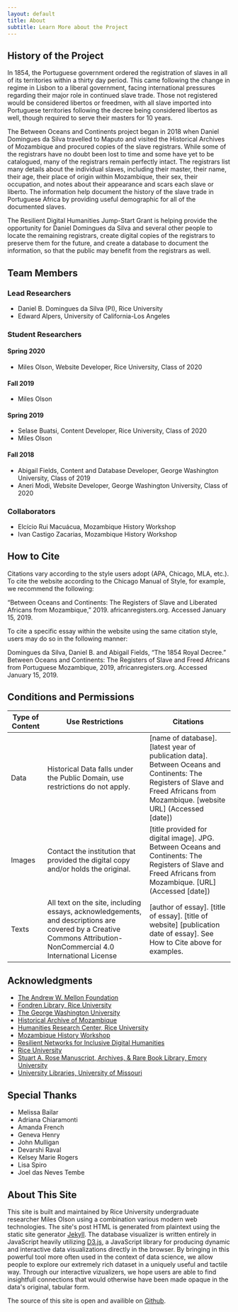 ```yaml
---
layout: default
title: About
subtitle: Learn More about the Project
---
```


## History of the Project
In 1854, the Portuguese government ordered the registration of slaves in all of its territories within a thirty day period. This came following the change in regime in Lisbon to a liberal government, facing international pressures regarding their major role in continued slave trade. Those not registered would be considered libertos or freedmen, with all slave imported into Portuguese territories following the decree being considered libertos as well, though required to serve their masters for 10 years.

The Between Oceans and Continents project began in 2018 when Daniel Domingues da Silva travelled to Maputo and visited the Historical Archives of Mozambique and procured copies of the slave registrars. While some of the registrars have no doubt been lost to time and some have yet to be catalogued, many of the registrars remain perfectly intact. The registrars list many details about the individual slaves, including their master, their name, their age, their place of origin within Mozambique, their sex, their occupation, and notes about their appearance and scars each slave or liberto. The information help document the history of the slave trade in Portuguese Africa by providing useful demographic for all of the documented slaves.

The Resilient Digital Humanities Jump-Start Grant is helping provide the opportunity for Daniel Domingues da Silva and several other people to locate the remaining registrars, create digital copies of the registrars to preserve them for the future, and create a database to document the information, so that the public may benefit from the registrars as well.

## Team Members
### Lead Researchers
- Daniel B. Domingues da Silva (PI), Rice University
- Edward Alpers, University of California-Los Angeles

### Student Researchers
#### Spring 2020
- Miles Olson, Website Developer, Rice University, Class of 2020

#### Fall 2019
- Miles Olson

#### Spring 2019
- Selase Buatsi, Content Developer, Rice University, Class of 2020
- Miles Olson

#### Fall 2018
- Abigail Fields, Content and Database Developer, George Washington University, Class of 2019
- Aneri Modi, Website Developer, George Washington University, Class of 2020

### Collaborators
- Elcício Rui Macuácua, Mozambique History Workshop
- Ivan Castigo Zacarias, Mozambique History Workshop

## How to Cite
Citations vary according to the style users adopt (APA, Chicago, MLA, etc.). To cite the website according to the Chicago Manual of Style, for example, we recommend the following:

“Between Oceans and Continents: The Registers of Slave and Liberated Africans from Mozambique,” 2019. africanregisters.org. Accessed January 15, 2019.

To cite a specific essay within the website using the same citation style, users may do so in the following manner:

Domingues da Silva, Daniel B. and Abigail Fields, “The 1854 Royal Decree.” Between Oceans and Continents: The Registers of Slave and Freed Africans from Portuguese Mozambique, 2019, africanregisters.org. Accessed January 15, 2019.

## Conditions and Permissions

| Type of Content | Use Restrictions | Citations |
| ------------- | ------------- | ----- |
| Data | Historical Data falls under the Public Domain, use restrictions do not apply. | [name of database]. [latest year of publication data]. Between Oceans and Continents: The Registers of Slave and Freed Africans from Mozambique. [website URL] (Accessed [date]) |
| Images | Contact the institution that provided the digital copy and/or holds the original. | [title provided for digital image]. JPG. Between Oceans and Continents: The Registers of Slave and Freed Africans from Mozambique. [URL] (Accessed [date]) |
| Texts | All text on the site, including essays, acknowledgements, and descriptions are covered by a Creative Commons Attribution-NonCommercial 4.0 International License | [author of essay]. [title of essay]. [title of website] [publication date of essay]. See How to Cite above for examples. |

## Acknowledgments
- [The Andrew W. Mellon Foundation](https://mellon.org/)
- [Fondren Library, Rice University](http://library.rice.edu/)
- [The George Washington University](https://www.gwu.edu/)
- [Historical Archive of Mozambique](http://www.ahm.uem.mz/novo/)
- [Humanities Research Center, Rice University](https://hrc.rice.edu/)
- [Mozambique History Workshop](https://www.ohmoz.com/index.php?lang=en)
- [Resilient Networks for Inclusive Digital Humanities](https://resilientdh.org/)
- [Rice University](https://www.rice.edu/)
- [Stuart A. Rose Manuscript, Archives, & Rare Book Library, Emory University](https://rose.library.emory.edu/)
- [University Libraries, University of Missouri](http://library.missouri.edu/about/)

## Special Thanks
- Melissa Bailar
- Adriana Chiaramonti
- Amanda French
- Geneva Henry
- John Mulligan
- Devarshi Raval
- Kelsey Marie Rogers
- Lisa Spiro
- Joel das Neves Tembe

## About This Site
This site is built and maintained by Rice University undergraduate researcher Miles Olson using a combination various modern web technologies.
The site's post HTML is generated from plaintext using the static site generator [Jekyll](https://jekyllrb.com/).
The database visualizer is written entirely in JavaScript heavily utilizing [D3.js](https://d3js.org/), a JavaScript library for producing dynamic and interactive data visualizations directly in the browser.
By bringing in this powerful tool more often used in the context of data science, we allow people to explore our extremely rich dataset in a uniquely useful and tactile way.
Through our interactive vizualizers, we hope users are able to find insightfull connections that would otherwise have been made opaque in the data's original, tabular form.

The source of this site is open and availible on [Github](https://github.com/mpolson64/OceansAndContinents).
